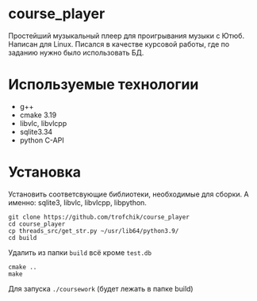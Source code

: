 # course_player
Простейший музыкальный плеер для проигрывания музыки с Ютюб. Написан для Linux.
Писался в качестве курсовой работы, где по заданию нужно было использовать БД.

# Используемые технологии
- g++
- cmake 3.19
- libvlc, libvlcpp
- sqlite3.34
- python C-API

# Установка
Установить соответсвующие библиотеки, необходимые для сборки.
А именно: sqlite3, libvlc, libvlcpp, libpython.
```
git clone https://github.com/trofchik/course_player
cd course_player
cp threads_src/get_str.py ~/usr/lib64/python3.9/
cd build
```
Удалить из папки `build` всё кроме `test.db`
```
cmake ..
make
```
Для запуска `./coursework` (будет лежать в папке build)
